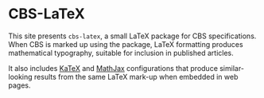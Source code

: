 # CBS-LaTeX

This site presents `cbs-latex`, a small LaTeX package for CBS specifications.
When CBS is marked up using the package, LaTeX formatting produces mathematical
typography, suitable for inclusion in published articles.

It also includes [KaTeX](https://katex.org) and [MathJax](https://docs.mathjax.org)
configurations that produce similar-looking results from the same LaTeX mark-up
when embedded in web pages.
